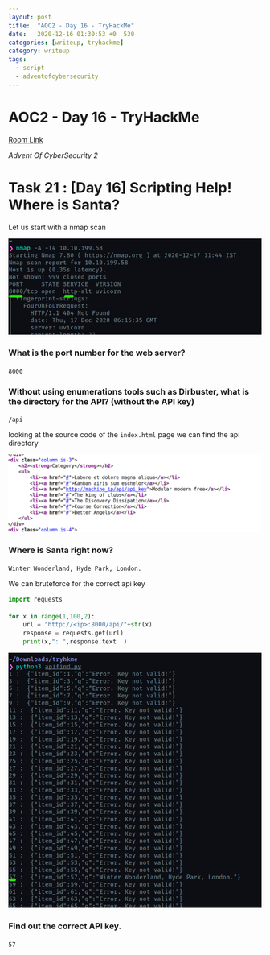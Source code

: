 ```yaml
---
layout: post
title:  "AOC2 - Day 16 - TryHackMe"
date:   2020-12-16 01:30:53 +0  530
categories: [writeup, tryhackme]
category: writeup
tags:
  - script
  - adventofcybersecurity
---
```

# AOC2 - Day 16 - TryHackMe

[Room Link](https://tryhackme.com/room/adventofcyber2)

*Advent Of CyberSecurity 2*

# Task 21 : [Day 16] Scripting Help! Where is Santa?

Let us start with a nmap scan

![/assets/images/posts/aoc216/Untitled.png](/assets/images/posts/aoc216/Untitled.png)

### What is the port number for the web server?

`8000`

### Without using enumerations tools such as Dirbuster, what is the directory for the API? (without the API key)

`/api`

looking at the source code of the `index.html` page we can find the api directory

![/assets/images/posts/aoc216/Untitled%201.png](/assets/images/posts/aoc216/Untitled%201.png)

### Where is Santa right now?

`Winter Wonderland, Hyde Park, London.`

We can bruteforce for the correct api key

```python
import requests

for x in range(1,100,2):
	url = "http://<ip>:8000/api/"+str(x)
	response = requests.get(url)
	print(x,": ",response.text	)
```

![/assets/images/posts/aoc216/Untitled%202.png](/assets/images/posts/aoc216/Untitled%202.png)

### Find out the correct API key.

`57`